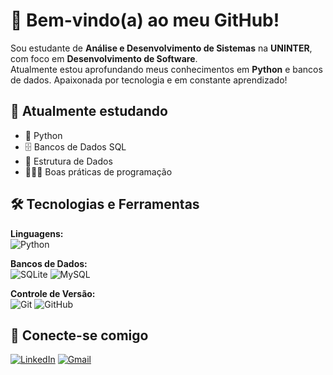 # 👾 Bem-vindo(a) ao meu GitHub! 

Sou estudante de **Análise e Desenvolvimento de Sistemas** na **UNINTER**, com foco em **Desenvolvimento de Software**.  
Atualmente estou aprofundando meus conhecimentos em **Python** e bancos de dados. Apaixonada por tecnologia e em constante aprendizado!

## 🌱 Atualmente estudando
- 📌 Python
- 🗄️ Bancos de Dados SQL
- 🎲 Estrutura de Dados
- 👩🏽‍💻 Boas práticas de programação

## 🛠️ Tecnologias e Ferramentas

**Linguagens:**  
![Python](https://img.shields.io/badge/python-3670A0?style=for-the-badge&logo=python&logoColor=ffdd54)

**Bancos de Dados:**  
![SQLite](https://img.shields.io/badge/sqlite-%2307405e.svg?style=for-the-badge&logo=sqlite&logoColor=white)
![MySQL](https://img.shields.io/badge/mysql-4479A1.svg?style=for-the-badge&logo=mysql&logoColor=white)

**Controle de Versão:**  
![Git](https://img.shields.io/badge/git-%23F05033.svg?style=for-the-badge&logo=git&logoColor=white)
![GitHub](https://img.shields.io/badge/github-%23121011.svg?style=for-the-badge&logo=github&logoColor=white)

## 💬 Conecte-se comigo 

[![LinkedIn](https://img.shields.io/badge/linkedin-%230077B5.svg?style=for-the-badge&logo=linkedin&logoColor=white)](https://www.linkedin.com/in/mehlsampaio/)
[![Gmail](https://img.shields.io/badge/Gmail-D14836?style=for-the-badge&logo=gmail&logoColor=white)](mailto:mehlsampaio@gmail.com)
